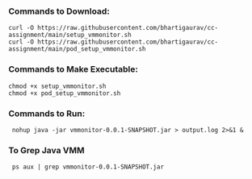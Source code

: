 <div>
  <h3>Commands to Download:</h3>
  <code>curl -O https://raw.githubusercontent.com/bhartigaurav/cc-assignment/main/setup_vmmonitor.sh</code>
  <br>
  <code>curl -O https://raw.githubusercontent.com/bhartigaurav/cc-assignment/main/pod_setup_vmmonitor.sh</code>
   
  <h3>Commands to Make Executable:</h3>
<code>chmod +x setup_vmmonitor.sh</code>
<br>
  <code>chmod +x pod_setup_vmmonitor.sh</code>
   <h3>Commands to Run:</h3>
<code> nohup java -jar vmmonitor-0.0.1-SNAPSHOT.jar > output.log 2>&1 & </code>
<br>
 <h3> To Grep Java VMM </h3>
  <code> ps aux | grep vmmonitor-0.0.1-SNAPSHOT.jar</code>
</div>
